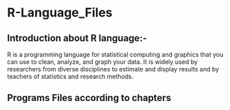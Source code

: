 # R-Language_Files
## Introduction about R language:-
R is a programming language for statistical computing and graphics that you can use to clean, analyze, and graph your data. It is widely used by researchers from diverse disciplines to estimate and display results and by teachers of statistics and research methods.
## Programs Files according to chapters
